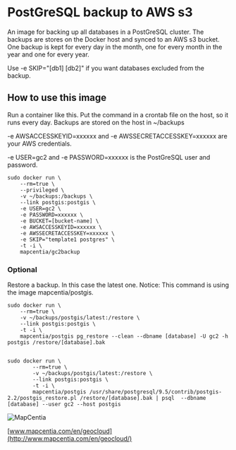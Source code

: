 # PostGreSQL backup to AWS s3
An image for backing up all databases in a PostGreSQL cluster. The backups are stores on the Docker host and synced to an AWS s3 bucket. One backup is kept for every day in the month, one for every month in the year and one for every year.

Use -e SKIP="[db1] [db2]" if you want databases excluded from the backup.

## How to use this image
Run a container like this. Put the command in a crontab file on the host, so it runs every day. Backups are stored on the host in ~/backups

-e AWSACCESSKEYID=xxxxxx and -e AWSSECRETACCESSKEY=xxxxxx are your AWS credentials.

-e USER=gc2 and -e PASSWORD=xxxxxx is the PostGreSQL user and password. 

    sudo docker run \
        --rm=true \
        --privileged \
        -v ~/backups:/backups \
        --link postgis:postgis \
        -e USER=gc2 \
        -e PASSWORD=xxxxxx \
        -e BUCKET=[bucket-name] \
        -e AWSACCESSKEYID=xxxxxx \
        -e AWSSECRETACCESSKEY=xxxxxx \
        -e SKIP="template1 postgres" \
        -t -i \
        mapcentia/gc2backup
    

### Optional
Restore a backup. In this case the latest one. Notice: This command is using the image mapcentia/postgis.

    sudo docker run \
        --rm=true \
        -v ~/backups/postgis/latest:/restore \
        --link postgis:postgis \
        -t -i \
        mapcentia/postgis pg_restore --clean --dbname [database] -U gc2 -h postgis /restore/[database].bak
        
    
    sudo docker run \
            --rm=true \
            -v ~/backups/postgis/latest:/restore \
            --link postgis:postgis \
            -t -i \
            mapcentia/postgis /usr/share/postgresql/9.5/contrib/postgis-2.2/postgis_restore.pl /restore/[database].bak | psql  --dbname [database] --user gc2 --host postgis 
    
        
![MapCentia](https://geocloud.mapcentia.com/assets/images/MapCentia_geocloud_200.png)

[www.mapcentia.com/en/geocloud](http://www.mapcentia.com/en/geocloud/)
    